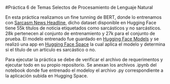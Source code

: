 #Práctica 6 de Temas Selectos de Procesamiento de Lenguaje Natural

En esta práctica realizamos un fine tunning de BERT, donde lo entrenamos con [Sarcasm News Headline](https://huggingface.co/datasets/raquiba/Sarcasm_News_Headline), dicho dataset disponible en Hugging Face tiene 55k títulos de noticia etiquetados como sarcásticos y no sarcásticos. 28k pertenecen al conjunto de entrenamiento y 27k para el conjunto de prueba. El modelo entrenado fue guardado en [Hugging Face Models](https://huggingface.co/EARSV/sarcasm-detector) y se realizó una app en [Hugging Face Space](https://huggingface.co/spaces/EARSV/sarcasm-detector-app) la cual aplica el modelo y determina si el título de un artículo es sarcástico o no.

Para ejecutar la práctica se debe de verificar el archivo de requerimentos y ejecutar todo en su propio repositorio. Se anexan los archivos .ipynb del notebook donde fue entrenado el modeloy el archivo .py correspondiente a la aplicación subida en Hugging Space.